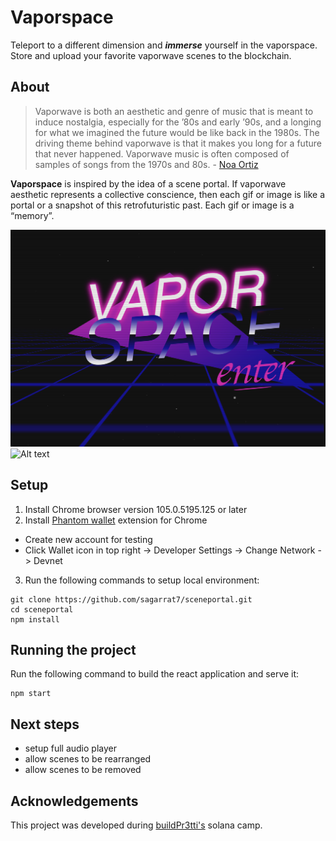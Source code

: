 # Vaporspace

Teleport to a different dimension and **_immerse_** yourself in the vaporspace. Store and upload your favorite vaporwave scenes to the blockchain. 

## About

> Vaporwave is both an aesthetic and genre of music that is meant to induce nostalgia, especially for the ’80s and early ’90s, and a longing for what we imagined the future would be like back in the 1980s. The driving theme behind vaporwave is that it makes you long for a future that never happened. Vaporwave music is often composed of samples of songs from the 1970s and 80s. - [Noa Ortiz](https://www.calibermag.net/blog/2021/3/1/the-inextricably-deep-world-of-vaporwave) 

**Vaporspace** is inspired by the idea of a scene portal. If vaporwave aesthetic represents a collective conscience, then each gif or image is like a portal or a snapshot of this retrofuturistic past. Each gif or image is a “memory”. 



![Alt text](/screenshots/homepage.png "Home Page")
![Alt text](/screenshots/main.png "Main Page")

## Setup 

1. Install Chrome browser version 105.0.5195.125 or later
2. Install [Phantom wallet](https://chrome.google.com/webstore/detail/phantom/bfnaelmomeimhlpmgjnjophhpkkoljpa?hl=en) extension for Chrome 
  -  Create new account for testing
  -  Click Wallet icon in top right -> Developer Settings -> Change Network -> Devnet
3. Run the following commands to setup local environment:

```
git clone https://github.com/sagarrat7/sceneportal.git
cd sceneportal 
npm install
```

## Running the project

Run the following command to build the react application and serve it:

```
npm start
```

## Next steps

  - setup full audio player
  - allow scenes to be rearranged 
  - allow scenes to be removed

## Acknowledgements

This project was developed during [buildPr3tti's](https://buildpr3tti.xyz/) solana camp.
